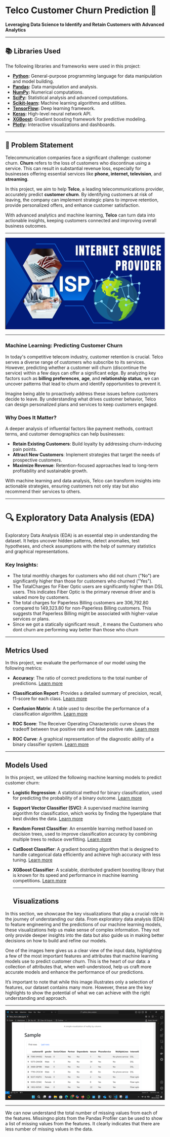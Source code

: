 #  Telco Customer Churn Prediction 🚀  
**Leveraging Data Science to Identify and Retain Customers with Advanced Analytics**

---

## 📚 Libraries Used  
The following libraries and frameworks were used in this project:  

- **[Python](https://www.python.org/):** General-purpose programming language for data manipulation and model building.  
- **[Pandas](https://pandas.pydata.org/):** Data manipulation and analysis.  
- **[NumPy](https://numpy.org/):** Numerical computations.  
- **[SciPy](https://scipy.org/):** Statistical analysis and advanced computations.  
- **[Scikit-learn](https://scikit-learn.org/stable/):** Machine learning algorithms and utilities.  
- **[TensorFlow](https://www.tensorflow.org/):** Deep learning framework.  
- **[Keras](https://keras.io/):** High-level neural network API.  
- **[XGBoost](https://xgboost.readthedocs.io/):** Gradient boosting framework for predictive modeling.  
- **[Plotly](https://plotly.com/):** Interactive visualizations and dashboards.
---
  ## 📌 Problem Statement  

Telecommunication companies face a significant challenge: customer churn. **Churn** refers to the loss of customers who discontinue using a service. This can result in substantial revenue loss, especially for businesses offering essential services like **phone, internet, television**, and **streaming**.  

In this project, we aim to help **Telco**, a leading telecommunications provider, accurately predict **customer churn**. By identifying customers at risk of leaving, the company can implement strategic plans to improve retention, provide personalized offers, and enhance customer satisfaction.  

With advanced analytics and machine learning, **Telco** can turn data into actionable insights, keeping customers connected and improving overall business outcomes. 

---
![Telecommunications Tower](assets/ISP.png)

---
### Machine Learning: Predicting Customer Churn  

In today's competitive telecom industry, customer retention is crucial. Telco serves a diverse range of customers who subscribe to its services. However, predicting whether a customer will churn (discontinue the service) within a few days can offer a significant edge. By analyzing key factors such as **billing preferences**, **age**, and **relationship status**, we can uncover patterns that lead to churn and identify opportunities to prevent it.  

Imagine being able to proactively address these issues before customers decide to leave. By understanding what drives customer behavior, Telco can design personalized plans and services to keep customers engaged.  

### Why Does It Matter?  
A deeper analysis of influential factors like payment methods, contract terms, and customer demographics can help businesses:  
- **Retain Existing Customers**: Build loyalty by addressing churn-inducing pain points.  
- **Attract New Customers**: Implement strategies that target the needs of prospective customers.  
- **Maximize Revenue**: Retention-focused approaches lead to long-term profitability and sustainable growth.  

With machine learning and data analysis, Telco can transform insights into actionable strategies, ensuring customers not only stay but also recommend their services to others.

---
# 🔍 Exploratory Data Analysis (EDA)

Exploratory Data Analysis (EDA) is an essential step in understanding the dataset. It helps uncover hidden patterns, detect anomalies, test hypotheses, and check assumptions with the help of summary statistics and graphical representations.

### Key Insights:
* The total monthly charges for customers who did not churn ("No") are significantly higher than those for customers who churned ("Yes").
* The TotalCharges for Fiber Optic users are significantly higher than DSL users. This indicates Fiber Optic is the primary revenue driver and is valued more by customers.
* The total charges for Paperless Billing customers are 306,792.80 compared to 149,323.80 for non-Paperless Billing customers. This suggests that Paperless Billing might be associated with higher-value services or plans.
* Since we got a statically significant result , it means the Customers who dont churn are performing way better than those who churn
---
## Metrics Used

In this project, we evaluate the performance of our model using the following metrics:

- **Accuracy**: The ratio of correct predictions to the total number of predictions.
  [Learn more](https://scikit-learn.org/stable/modules/generated/sklearn.metrics.accuracy_score.html)
  
- **Classification Report**: Provides a detailed summary of precision, recall, f1-score for each class.
  [Learn more](https://scikit-learn.org/stable/modules/generated/sklearn.metrics.classification_report.html)
  
- **Confusion Matrix**: A table used to describe the performance of a classification algorithm.
  [Learn more](https://scikit-learn.org/stable/modules/generated/sklearn.metrics.confusion_matrix.html)
  
- **ROC Score**: The Receiver Operating Characteristic curve shows the tradeoff between true positive rate and false positive rate.
  [Learn more](https://scikit-learn.org/stable/modules/generated/sklearn.metrics.roc_auc_score.html)
  
- **ROC Curve**: A graphical representation of the diagnostic ability of a binary classifier system.
  [Learn more](https://scikit-learn.org/stable/modules/generated/sklearn.metrics.roc_curve.html)

---
## Models Used

In this project, we utilized the following machine learning models to predict customer churn:

- **Logistic Regression**: A statistical method for binary classification, used for predicting the probability of a binary outcome.
  [Learn more](https://scikit-learn.org/stable/modules/generated/sklearn.linear_model.LogisticRegression.html)
  
- **Support Vector Classifier (SVC)**: A supervised machine learning algorithm for classification, which works by finding the hyperplane that best divides the data.
  [Learn more](https://scikit-learn.org/stable/modules/generated/sklearn.svm.SVC.html)
  
- **Random Forest Classifier**: An ensemble learning method based on decision trees, used to improve classification accuracy by combining multiple trees to reduce overfitting.
  [Learn more](https://scikit-learn.org/stable/modules/generated/sklearn.ensemble.RandomForestClassifier.html)
  
- **CatBoost Classifier**: A gradient boosting algorithm that is designed to handle categorical data efficiently and achieve high accuracy with less tuning.
  [Learn more](https://catboost.ai/docs/)
  
- **XGBoost Classifier**: A scalable, distributed gradient boosting library that is known for its speed and performance in machine learning competitions.
  [Learn more](https://xgboost.readthedocs.io/en/latest/)


  ---
  ## Visualizations

In this section, we showcase the key visualizations that play a crucial role in the journey of understanding our data. From exploratory data analysis (EDA) to feature engineering and the predictions of our machine learning models, these visualizations help us make sense of complex information. They not only provide deeper insights into the data but also guide us in making better decisions on how to build and refine our models.

One of the images here gives us a clear view of the input data, highlighting a few of the most important features and attributes that machine learning models use to predict customer churn. This is the heart of our data: a collection of attributes that, when well-understood, help us craft more accurate models and enhance the performance of our predictions.

It’s important to note that while this image illustrates only a selection of features, our dataset contains many more. However, these are the key highlights to show the potential of what we can achieve with the right understanding and approach.

---

![Telecommunications Tower](assets/data.png)

---
We can now understand the total number of missing values from each of the features. Missingno plots from the Pandas Profiler can be used to show a list of missing values from the features. It clearly indicates that there are less number of missing values in the data.







  
